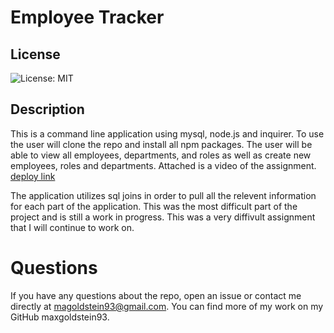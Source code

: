 # Employee Tracker


## License
  
![License: MIT](https://img.shields.io/badge/License-MIT-yellow.svg)

## Description

This is a command line application using mysql, node.js and inquirer. To use the user will clone the repo and install all npm packages. The user will be able to view all employees, departments, and roles as well as create new employees, roles and departments. Attached is a video of the assignment. <a href="https://drive.google.com/file/d/1ONoXeE1WDNNEIvQHdMBGrVV6oUSDFvVG/view">deploy link</a>

The application utilizes sql joins in order to pull all the relevent information for each part of the application. This was the most difficult part of the project and is still a work in progress. This was a very diffivult assignment that I will continue to work on.


# Questions
If you have any questions about the repo, open an issue or contact me directly at magoldstein93@gmail.com. You can find more of my work on my GitHub maxgoldstein93.

